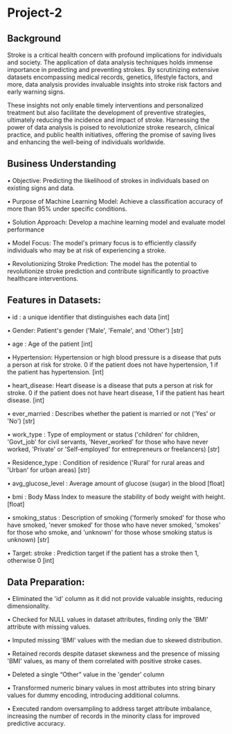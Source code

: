 # Project-2

## **Background**

Stroke is a critical health concern with profound implications for individuals and society. The application of data analysis techniques holds immense importance in predicting and preventing strokes. By scrutinizing extensive datasets encompassing medical records, genetics, lifestyle factors, and more, data analysis provides invaluable insights into stroke risk factors and early warning signs. 

These insights not only enable timely interventions and personalized treatment but also facilitate the development of preventive strategies, ultimately reducing the incidence and impact of stroke. Harnessing the power of data analysis is poised to revolutionize stroke research, clinical practice, and public health initiatives, offering the promise of saving lives and enhancing the well-being of individuals worldwide.

## **Business Understanding**

•	Objective: Predicting the likelihood of strokes in individuals based on existing signs and data.

•	Purpose of Machine Learning Model: Achieve a classification accuracy of more than 95% under specific conditions.

•	Solution Approach: Develop a machine learning model and evaluate model performance

•	Model Focus: The model's primary focus is to efficiently classify individuals who may be at risk of experiencing a stroke.

•	Revolutionizing Stroke Prediction: The model has the potential to revolutionize stroke prediction and contribute significantly to proactive healthcare interventions.

## **Features in Datasets:**

•	id : a unique identifier that distinguishes each data [int]

•	Gender: Patient's gender ('Male', 'Female', and 'Other') [str]

•	age : Age of the patient [int]

•	Hypertension: Hypertension or high blood pressure is a disease that puts a person at risk for stroke. 0 if the patient does not have hypertension, 1 if the patient has hypertension. [int]

•	heart_disease: Heart disease is a disease that puts a person at risk for stroke. 0 if the patient does not have heart disease, 1 if the patient has heart disease. [int]

•	ever_married : Describes whether the patient is married or not ('Yes' or 'No') [str]

•	work_type : Type of employment or status ('children' for children, 'Govt_job' for civil servants, 'Never_worked' for those who have never worked, 'Private' or 'Self-employed' for entrepreneurs or freelancers) [str]

•	Residence_type : Condition of residence ('Rural' for rural areas and 'Urban' for urban areas) [str]

•	avg_glucose_level : Average amount of glucose (sugar) in the blood [float]

•	bmi : Body Mass Index to measure the stability of body weight with height. [float]

•	smoking_status : Description of smoking ('formerly smoked' for those who have smoked, 'never smoked' for those who have never smoked, 'smokes' for those who smoke, and 'unknown' for those whose smoking status is unknown) [str]

•	Target: stroke : Prediction target if the patient has a stroke then 1, otherwise 0 [int]

## **Data Preparation:**

•	Eliminated the 'id' column as it did not provide valuable insights, reducing dimensionality.

•	Checked for NULL values in dataset attributes, finding only the 'BMI' attribute with missing values.

•	Imputed missing 'BMI' values with the median due to skewed distribution.

•	Retained records despite dataset skewness and the presence of missing 'BMI' values, as many of them correlated with positive stroke cases.

•	Deleted a single “Other” value in the 'gender' column 

•	Transformed numeric binary values in most attributes into string binary values for dummy encoding, introducing additional columns.

•	Executed random oversampling to address target attribute imbalance, increasing the number of records in the minority class for improved predictive accuracy.

